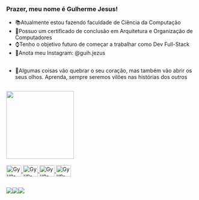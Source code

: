 ### Prazer, meu nome é Gulherme Jesus!

- 📚Atualmente estou fazendo faculdade de Ciência da Computação
- 🌱Possuo um certificado de conclusão em Arquitetura e Organização de Computadores
- ⌚Tenho o objetivo futuro de começar a trabalhar como Dev Full-Stack
- 📝Anota meu Instagram: @guih.jezus
##
- 📌Algumas coisas vão quebrar o seu coração, mas também vão abrir os seus olhos. Aprenda, sempre seremos vilões nas histórias dos outros
##
<div>
  <a href="https://github.com/Gyun-Prime">
    <img height="180em" src="https://github-readme-stats.vercel.app/api?username=Gyun-Prime&show_icons=true&theme=midnight-purple&include_all_commits=true&count_private=true"/>
</div>
    
<div style="display: incline_block"><br>
<img align="center" alt="Gyun-GDScript" height="30" width="40" src="https://cdn.jsdelivr.net/gh/devicons/devicon/icons/godot/godot-original-wordmark.svg" />
<img align="center" alt="Gyun-C#" height="30" width="40" src="https://cdn.jsdelivr.net/gh/devicons/devicon/icons/csharp/csharp-original.svg" />
<img align="center" alt="Gyun-Unity" height="30" width="40" <img src="https://cdn.jsdelivr.net/gh/devicons/devicon/icons/unity/unity-original.svg" />
<img align="center" alt="Gyun-GitHub" height="30" width="40" <img src="https://cdn.jsdelivr.net/gh/devicons/devicon/icons/github/github-original-wordmark.svg" />
</div>

##

<div>
  <a href="https://www.instagram.com/guih.jezus/" target="_blank"><img src="https://img.shields.io/badge/Instagram-E4405F?style=for-the-badge&logo=instagram&logoColor=white"
  <a href="https://https://github.com/Gyun-Prime" target="_blank"><img src="https://img.shields.io/badge/GitHub-100000?style=for-the-badge&logo=github&logoColor=white"
  <a href="https://www.linkedin.com/in/jesusguilherme/" target="_blank"><img src="https://img.shields.io/badge/LinkedIn-0077B5?style=for-the-badge&logo=linkedin&logoColor=white"
</div>
